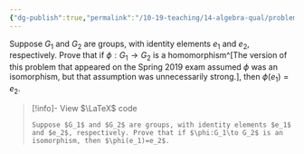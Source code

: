 ```yaml
---
{"dg-publish":true,"permalink":"/10-19-teaching/14-algebra-qual/problem-bank/pool-problems/group-theory/image-of-the-identity-is-the-identity/","tags":["group_theory"],"updated":"2025-04-29T06:33:36-07:00"}
---
```


Suppose $G_1$ and $G_2$ are groups, with identity elements $e_1$ and $e_2$, respectively. Prove that if $\phi:G_1\to G_2$ is a homomorphism^[The version of this problem that appeared on the Spring 2019 exam assumed $\phi$ was an isomorphism, but that assumption was unnecessarily strong.], then $\phi(e_1)=e_2$.

> [!info]- View $\LaTeX$ code
> ```
> Suppose $G_1$ and $G_2$ are groups, with identity elements $e_1$ and $e_2$, respectively. Prove that if $\phi:G_1\to G_2$ is an isomorphism, then $\phi(e_1)=e_2$.
> ```